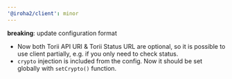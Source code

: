 ```yaml
---
'@iroha2/client': minor
---
```


**breaking**: update configuration format

-   Now both Torii API URl & Torii Status URL are optional, so it is possible to use client partially, e.g. if you only need to check status.
-   `crypto` injection is included from the config. Now it should be set globally with `setCrypto()` function.
